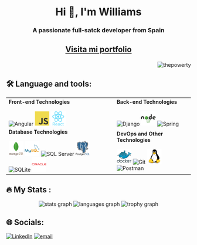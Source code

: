 <h1 align="center">Hi 👋, I'm Williams</h1>
<h3 align="center">A passionate full-satck developer from Spain</h3>

<h2 align="center">
    
[Visita mi portfolio](https://thepowerty.github.io/portfolio-react/)
</h2>

<p align="right"> <img src="https://komarev.com/ghpvc/?username=thepowerty&label=Profile%20views&color=0e75b6&style=flat" alt="thepowerty" /> </p>

## 🛠 Language and tools:
<table align="center">
    <tr>
        <td>
            <strong>Front-end Technologies</strong><br><br>
            <img src="https://angular.io/assets/images/logos/angular/angular.svg" alt="Angular" width="40" height="40"/>
            <img src="https://raw.githubusercontent.com/devicons/devicon/master/icons/javascript/javascript-original.svg" alt="JavaScript" width="40" height="40"/>
            <img src="https://raw.githubusercontent.com/devicons/devicon/master/icons/react/react-original-wordmark.svg" alt="React" width="40" height="40"/>
        </td>
        <td>
            <strong>Back-end Technologies</strong><br><br>
            <img src="https://cdn.worldvectorlogo.com/logos/django.svg" alt="Django" width="40" height="40"/>
            <img src="https://raw.githubusercontent.com/devicons/devicon/master/icons/nodejs/nodejs-original-wordmark.svg" alt="Node.js" width="40" height="40"/>
            <img src="https://www.vectorlogo.zone/logos/springio/springio-icon.svg" alt="Spring" width="40" height="40"/>
        </td>
    </tr>
    <tr>
        <td>
            <strong>Database Technologies</strong><br><br>
            <img src="https://raw.githubusercontent.com/devicons/devicon/master/icons/mongodb/mongodb-original-wordmark.svg" alt="MongoDB" width="40" height="40"/>
            <img src="https://raw.githubusercontent.com/devicons/devicon/master/icons/mysql/mysql-original-wordmark.svg" alt="MySQL" width="40" height="40"/>
            <img src="https://www.svgrepo.com/show/303229/microsoft-sql-server-logo.svg" alt="SQL Server" width="40" height="40"/>
            <img src="https://raw.githubusercontent.com/devicons/devicon/master/icons/postgresql/postgresql-original-wordmark.svg" alt="PostgreSQL" width="40" height="40"/>
            <img src="https://www.vectorlogo.zone/logos/sqlite/sqlite-icon.svg" alt="SQLite" width="40" height="40"/>
            <img src="https://raw.githubusercontent.com/devicons/devicon/master/icons/oracle/oracle-original.svg" alt="Oracle" width="40" height="40"/>
        </td>
        <td>
            <strong>DevOps and Other Technologies</strong><br><br>
            <img src="https://raw.githubusercontent.com/devicons/devicon/master/icons/docker/docker-original-wordmark.svg" alt="Docker" width="40" height="40"/>
            <img src="https://www.vectorlogo.zone/logos/git-scm/git-scm-icon.svg" alt="Git" width="40" height="40"/>
            <img src="https://raw.githubusercontent.com/devicons/devicon/master/icons/linux/linux-original.svg" alt="Linux" width="40" height="40"/>
            <img src="https://www.vectorlogo.zone/logos/getpostman/getpostman-icon.svg" alt="Postman" width="40" height="40"/>
        </td>
    </tr>
</table>

## 🔥   My Stats :

<div align="center">
  <img src="https://github-readme-stats.vercel.app/api?username=thepowerty&hide_title=false&hide_rank=false&show_icons=true&include_all_commits=true&count_private=true&disable_animations=false&theme=dracula&locale=en&hide_border=false&order=1" height="150" alt="stats graph"  />
  <img src="https://github-readme-stats.vercel.app/api/top-langs?username=thepowerty&locale=en&hide_title=false&layout=compact&card_width=320&langs_count=5&theme=dracula&hide_border=false&order=2" height="150" alt="languages graph"  />
  <img src="https://github-profile-trophy.vercel.app?username=thepowerty&theme=darkhub&column=-1&row=1&margin-w=8&margin-h=8&no-bg=false&no-frame=false&order=4" height="150" alt="trophy graph"  />
</div>

## 🌐 Socials:
[![LinkedIn](https://img.shields.io/badge/LinkedIn-%230077B5.svg?logo=linkedin&logoColor=white)](https://linkedin.com/in/Williams-Infanzón-Fernández) [![email](https://img.shields.io/badge/Email-D14836?logo=gmail&logoColor=white)](mailto:w.infanzon.98@gmail.com)
